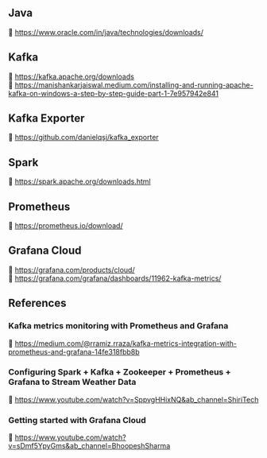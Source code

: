 ## Java

🔹 https://www.oracle.com/in/java/technologies/downloads/

## Kafka 

🔹 https://kafka.apache.org/downloads  
🔹 https://manishankarjaiswal.medium.com/installing-and-running-apache-kafka-on-windows-a-step-by-step-guide-part-1-7e957942e841  

## Kafka Exporter

🔹 https://github.com/danielqsj/kafka_exporter

## Spark  

🔹 https://spark.apache.org/downloads.html

## Prometheus

🔹 https://prometheus.io/download/

## Grafana Cloud

🔹 https://grafana.com/products/cloud/  
🔹 https://grafana.com/grafana/dashboards/11962-kafka-metrics/

## References

### Kafka metrics monitoring with Prometheus and Grafana  
🔹 https://medium.com/@rramiz.rraza/kafka-metrics-integration-with-prometheus-and-grafana-14fe318fbb8b

### Configuring Spark + Kafka + Zookeeper + Prometheus + Grafana to Stream Weather Data  
🔹 https://www.youtube.com/watch?v=SppvgHHixNQ&ab_channel=ShiriTech  

### Getting started with Grafana Cloud  
🔹 https://www.youtube.com/watch?v=sDmf5YpyGms&ab_channel=BhoopeshSharma 
